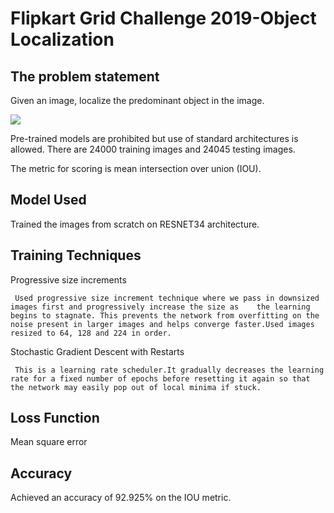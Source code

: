 # Flipkart Grid Challenge 2019-Object Localization

## The problem statement 
  Given an image, localize the predominant object in the image.
  
  ![](https://user-images.githubusercontent.com/28730618/65821648-f01c6100-e255-11e9-807a-12ff92a9b6de.png)
  
  Pre-trained models are prohibited but use of standard architectures is allowed. There are 24000 training images and 24045       testing images.
  
  The metric for scoring is mean intersection over union (IOU).
 
## Model Used
 Trained the images from scratch on RESNET34 architecture.
 
## Training Techniques
  Progressive size increments
  
     Used progressive size increment technique where we pass in downsized images first and progressively increase the size as    the learning begins to stagnate. This prevents the network from overfitting on the noise present in larger images and helps converge faster.Used images resized to 64, 128 and 224 in order. 
  
  Stochastic Gradient Descent with Restarts
  
     This is a learning rate scheduler.It gradually decreases the learning rate for a fixed number of epochs before resetting it again so that the network may easily pop out of local minima if stuck. 
  
## Loss Function
  Mean square error

## Accuracy
  Achieved an accuracy of 92.925% on the IOU metric.
